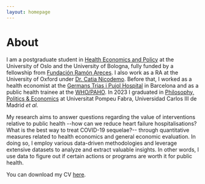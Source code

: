 ```yaml
---
layout: homepage
---
```


# About

I am a postgraduate student in [Health Economics and Policy](https://eu-hem.eu/) at the University of Oslo and the University of Bologna, fully funded by a fellowship from [Fundación Ramón Areces](https://www.fundacionareces.es/fundacionareces/en/). I also work as a RA at the University of Oxford under [Dr. Catia Nicodemo](https://www.phc.ox.ac.uk/team/catia-nicodemo). Before that, I worked as a health economist at the [Germans Trias i Pujol Hospital](https://www.hospitalgermanstrias.cat/en) in Barcelona and as a public health trainee at the [WHO/PAHO](https://www.paho.org/en). In 2023 I graduated in [Philosophy, Politics & Economics](https://www.upf.edu/en/web/graus/grau-filosofia-politica-i-economia) at Universitat Pompeu Fabra, Universidad Carlos III de Madrid *et al.*

My research aims to answer questions regarding the value of interventions relative to public health --how can we reduce heart failure hospitalisations? What is the best way to treat COVID-19 sequelae?-- through quantitative measures related to health economics and general economic evaluation. In doing so, I employ various data-driven methodologies and leverage extensive datasets to analyze and extract valuable insights. In other words, I use data to figure out if certain actions or programs are worth it for public health.

You can download my CV [here](./assets/files/cv_vicentegomez.pdf).
